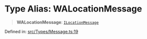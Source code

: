 # Type Alias: WALocationMessage

> **WALocationMessage**: [`ILocationMessage`](../namespaces/proto/namespaces/Message/interfaces/ILocationMessage.md)

Defined in: [src/Types/Message.ts:19](https://github.com/Fokusdotid/Baileys/blob/3533fb5d5a1e97f0cc8384505a121b389a346518/src/Types/Message.ts#L19)
